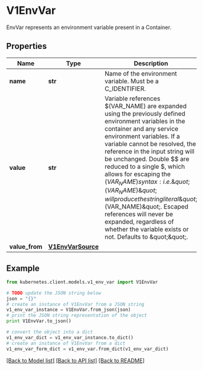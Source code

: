 # V1EnvVar

EnvVar represents an environment variable present in a Container.

## Properties
Name | Type | Description | Notes
------------ | ------------- | ------------- | -------------
**name** | **str** | Name of the environment variable. Must be a C_IDENTIFIER. | 
**value** | **str** | Variable references $(VAR_NAME) are expanded using the previously defined environment variables in the container and any service environment variables. If a variable cannot be resolved, the reference in the input string will be unchanged. Double $$ are reduced to a single $, which allows for escaping the $(VAR_NAME) syntax: i.e. \&quot;$$(VAR_NAME)\&quot; will produce the string literal \&quot;$(VAR_NAME)\&quot;. Escaped references will never be expanded, regardless of whether the variable exists or not. Defaults to \&quot;\&quot;. | [optional] 
**value_from** | [**V1EnvVarSource**](V1EnvVarSource.md) |  | [optional] 

## Example

```python
from kubernetes.client.models.v1_env_var import V1EnvVar

# TODO update the JSON string below
json = "{}"
# create an instance of V1EnvVar from a JSON string
v1_env_var_instance = V1EnvVar.from_json(json)
# print the JSON string representation of the object
print V1EnvVar.to_json()

# convert the object into a dict
v1_env_var_dict = v1_env_var_instance.to_dict()
# create an instance of V1EnvVar from a dict
v1_env_var_form_dict = v1_env_var.from_dict(v1_env_var_dict)
```
[[Back to Model list]](../README.md#documentation-for-models) [[Back to API list]](../README.md#documentation-for-api-endpoints) [[Back to README]](../README.md)


